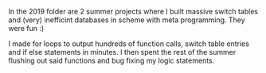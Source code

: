 In the 2019 folder are 2 summer projects where I built 
massive switch tables and (very) inefficint databases 
in scheme with meta programming. They were fun :)

I made for loops to output hundreds of function calls,
switch table entries and if else statements in minutes. 
I then spent the rest of the summer flushing out 
said functions and bug fixing my logic statements.  

